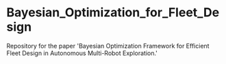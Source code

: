 # Bayesian_Optimization_for_Fleet_Design
Repository for the paper 'Bayesian Optimization Framework for Efficient Fleet Design in Autonomous Multi-Robot Exploration.'
